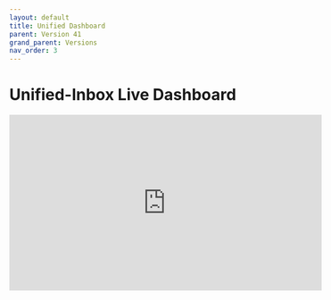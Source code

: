 ```yaml
---
layout: default
title: Unified Dashboard
parent: Version 41
grand_parent: Versions
nav_order: 3
---
```


# Unified-Inbox Live Dashboard

<iframe width="560" height="315" src="https://www.youtube.com/embed/-HVVNJyv0kE" title="YouTube video player" frameborder="0" allow="accelerometer; autoplay; clipboard-write; encrypted-media; gyroscope; picture-in-picture; web-share" allowfullscreen></iframe>